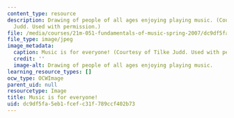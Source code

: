 ```yaml
---
content_type: resource
description: Drawing of people of all ages enjoying playing music. (Courtesy of Tilke
  Judd. Used with permission.)
file: /media/courses/21m-051-fundamentals-of-music-spring-2007/dc9df5fa5eb1fcefc31f789ccf402b73_21m-051s07.jpg
file_type: image/jpeg
image_metadata:
  caption: Music is for everyone! (Courtesy of Tilke Judd. Used with permission.)
  credit: ''
  image-alt: Drawing of people of all ages enjoying playing music.
learning_resource_types: []
ocw_type: OCWImage
parent_uid: null
resourcetype: Image
title: Music is for everyone!
uid: dc9df5fa-5eb1-fcef-c31f-789ccf402b73
---
```

